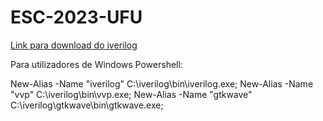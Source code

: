 # ESC-2023-UFU

[Link para download do iverilog](https://bleyer.org/icarus/)

Para utilizadores de Windows Powershell:

New-Alias -Name "iverilog" C:\iverilog\bin\iverilog.exe;
New-Alias -Name "vvp" C:\iverilog\bin\vvp.exe;
New-Alias -Name "gtkwave" C:\iverilog\gtkwave\bin\gtkwave.exe;
